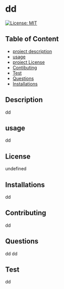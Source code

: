 # dd

[![License: MIT](https://img.shields.io/badge/License-MIT-yellow.svg)](https://opensources.org/MIT)

## Table of Content
- [project description](#description)
- [usage](#usage)
- [project License](#license)
- [Contibuting](#contibuting)
- [Test](#test)
- [Questions](#questions)
- [Installations](#installations)

## Description
dd

## usage
dd

## License
undefined

## Installations
dd

## Contributing
dd

## Questions
dd
dd

## Test
dd